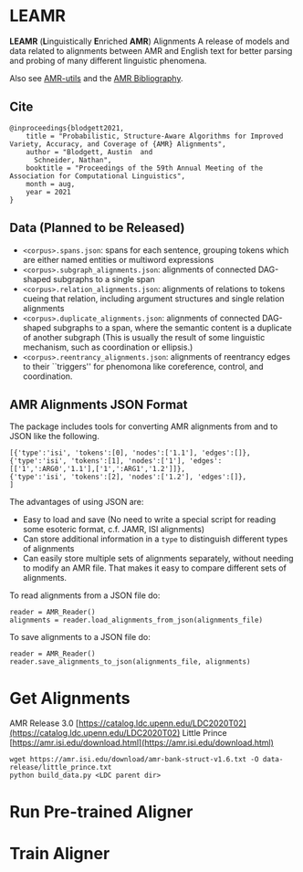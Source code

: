 # LEAMR 

**LEAMR** (**L**inguistically **E**nriched **AMR**) Alignments
A release of models and data related to alignments between AMR and English text for better parsing and probing of many different linguistic phenomena.

Also see [AMR-utils](https://github.com/ablodge/amr-utils) and the [AMR Bibliography](https://nert-nlp.github.io/AMR-Bibliography/).


## Cite
```
@inproceedings{blodgett2021,
    title = "Probabilistic, Structure-Aware Algorithms for Improved Variety, Accuracy, and Coverage of {AMR} Alignments",
    author = "Blodgett, Austin  and
      Schneider, Nathan",
    booktitle = "Proceedings of the 59th Annual Meeting of the Association for Computational Linguistics",
    month = aug,
    year = 2021
}
```

## Data (Planned to be Released)

- `<corpus>.spans.json`: spans for each sentence, grouping tokens which are either named entities or multiword expressions
- `<corpus>.subgraph_alignments.json`: alignments of connected DAG-shaped subgraphs to a single span
- `<corpus>.relation_alignments.json`: alignments of relations to tokens cueing that relation, including argument structures and single relation alignments
- `<corpus>.duplicate_alignments.json`: alignments of connected DAG-shaped subgraphs to a span, where the semantic content is a duplicate of another subgraph (This is usually the result of some linguistic mechanism, such as coordination or ellipsis.)
- `<corpus>.reentrancy_alignments.json`: alignments of reentrancy edges to their ``triggers'' for phenomona like coreference, control, and coordination. 


## AMR Alignments JSON Format
The package includes tools for converting AMR alignments from and to JSON like the following.
```
[{'type':'isi', 'tokens':[0], 'nodes':['1.1'], 'edges':[]},
{'type':'isi', 'tokens':[1], 'nodes':['1'], 'edges':[['1',':ARG0','1.1'],['1',':ARG1','1.2']]},
{'type':'isi', 'tokens':[2], 'nodes':['1.2'], 'edges':[]},
]
```

The advantages of using JSON are:
- Easy to load and save (No need to write a special script for reading some esoteric format, c.f. JAMR, ISI alignments)
- Can store additional information in a `type` to distinguish different types of alignments
- Can easily store multiple sets of alignments separately, without needing to modify an AMR file. That makes it easy to compare different sets of alignments. 

To read alignments from a JSON file do:
```
reader = AMR_Reader()
alignments = reader.load_alignments_from_json(alignments_file)
```
To save alignments to a JSON file do:
```
reader = AMR_Reader()
reader.save_alignments_to_json(alignments_file, alignments)
```

# Get Alignments
AMR Release 3.0 [https://catalog.ldc.upenn.edu/LDC2020T02](https://catalog.ldc.upenn.edu/LDC2020T02)
Little Prince [https://amr.isi.edu/download.html](https://amr.isi.edu/download.html)


```
wget https://amr.isi.edu/download/amr-bank-struct-v1.6.txt -O data-release/little_prince.txt
python build_data.py <LDC parent dir>
```

# Run Pre-trained Aligner


# Train Aligner



